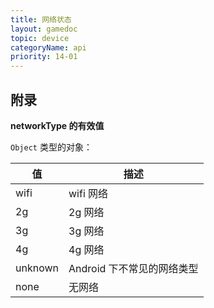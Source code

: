 ```yaml
---
title: 网络状态
layout: gamedoc
topic: device
categoryName: api
priority: 14-01
---
```


<!-- md game/api/device/_networkContext/getNetworkType.md -->
<!-- md game/api/device/_networkContext/onNetworkStatusChange.md -->

## 附录

**networkType 的有效值**

`Object` 类型的对象：

|值|描述|
|-|-|
|wifi|wifi 网络|
|2g|2g 网络|
|3g|3g 网络|
|4g|4g 网络|
|unknown|Android 下不常见的网络类型|
|none|无网络|